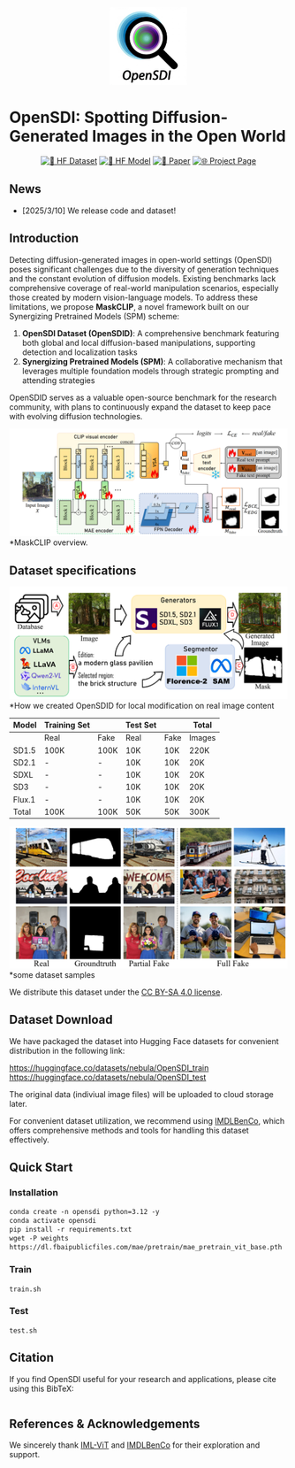 <div align="center">
    <img alt="LMM-R1 logo" src="./docs/logo.jpeg" style="height: 140px;" />
</div>

# OpenSDI: Spotting Diffusion-Generated Images in the Open World
<div align="center">

[![🤗 HF Dataset](https://img.shields.io/badge/🤗-Dataset-yellow)](https://huggingface.co/datasets/nebula/OpenSDI_train) [![🤗 HF Model](https://img.shields.io/badge/🤗-Model-blue)](https://huggingface.co/datasets/nebula/OpenSDI_train) [![📄 Paper](https://img.shields.io/badge/📄-Paper-green)](https://arxiv.org) [![🌐 Project Page](https://img.shields.io/badge/🌐-Project_Page-purple)](hhttps://github.com/iamwangyabin/OpenSDI)

</div>


## News
 - [2025/3/10] We release code and dataset!

## Introduction

Detecting diffusion-generated images in open-world settings (OpenSDI) poses significant challenges due to the diversity of generation techniques and the constant evolution of diffusion models. Existing benchmarks lack comprehensive coverage of real-world manipulation scenarios, especially those created by modern vision-language models. To address these limitations, we propose **MaskCLIP**, a novel framework built on our Synergizing Pretrained Models (SPM) scheme:

1. **OpenSDI Dataset (OpenSDID)**: A comprehensive benchmark featuring both global and local diffusion-based manipulations, supporting detection and localization tasks
2. **Synergizing Pretrained Models (SPM)**: A collaborative mechanism that leverages multiple foundation models through strategic prompting and attending strategies

OpenSDID serves as a valuable open-source benchmark for the research community, with plans to continuously expand the dataset to keep pace with evolving diffusion technologies.


![pipeline](./docs/spm.png)
*MaskCLIP overview. 




## Dataset specifications


![Creation](./docs/dataset.png)<br>
*How we created OpenSDID for local modification on real image content

| Model | Training Set | | Test Set | | Total |
| --- | --- | --- | --- | --- | --- |
| | Real | Fake | Real | Fake | Images |
| SD1.5 | 100K | 100K | 10K | 10K | 220K |
| SD2.1 | - | - | 10K | 10K | 20K |
| SDXL | - | - | 10K | 10K | 20K |
| SD3 | - | - | 10K | 10K | 20K |
| Flux.1 | - | - | 10K | 10K | 20K |
| Total | 100K | 100K | 50K | 50K | 300K |

![pipeline](./docs/samples.png)
*some dataset samples

We distribute this dataset under the [CC BY-SA 4.0 license](https://creativecommons.org/licenses/by-sa/4.0/).

## Dataset Download
We have packaged the dataset into Hugging Face datasets for convenient distribution in the following link:

https://huggingface.co/datasets/nebula/OpenSDI_train
https://huggingface.co/datasets/nebula/OpenSDI_test

The original data (indiviual image files) will be uploaded to cloud storage later.


For convenient dataset utilization, we recommend using [IMDLBenCo](https://github.com/scu-zjz/IMDLBenCo), which offers comprehensive methods and tools for handling this dataset effectively.


## Quick Start
### Installation
```
conda create -n opensdi python=3.12 -y
conda activate opensdi
pip install -r requirements.txt
wget -P weights https://dl.fbaipublicfiles.com/mae/pretrain/mae_pretrain_vit_base.pth
```

### Train
```
train.sh
```

### Test
```
test.sh
```



## Citation
If you find OpenSDI useful for your research and applications, please cite using this BibTeX:

```bib

```



## References & Acknowledgements
We sincerely thank [IML-ViT](https://github.com/SunnyHaze/IML-ViT) and [IMDLBenCo](https://github.com/scu-zjz/IMDLBenCo) for their exploration and support. 

